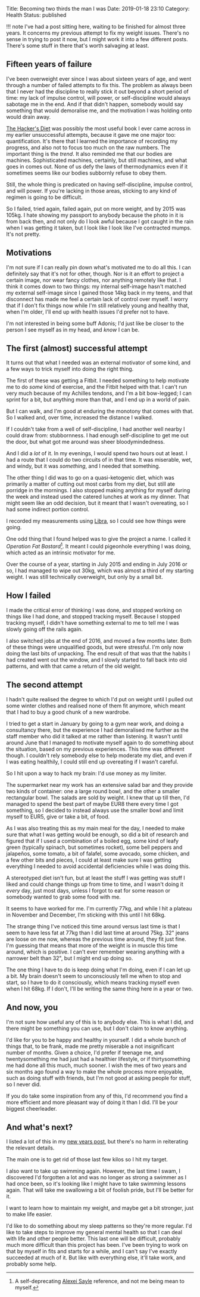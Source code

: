 Title: Becoming two thirds the man I was
Date: 2019-01-18 23:10
Category: Health
Status: published

!!! note
    I've had a post sitting here, waiting to be finished for almost three years. It concerns my previous attempt to fix my weight issues. There's no sense in trying to post it now, but I might work it into a few different posts. There's some stuff in there that's worth salvaging at least.

## Fifteen years of failure

I've been overweight ever since I was about sixteen years of age, and went through a number of failed attempts to fix this. The problem as always been that I never had the discipline to really stick it out beyond a short period of time: my lack of impulse control, will power, or self-discipline would always sabotage me in the end. And if that didn't happen, somebody would say something that would demoralise me, and the motivation I was holding onto would drain away.

[The Hacker's Diet](https://www.fourmilab.ch/hackdiet/) was possibly the most useful book I ever came across in my earlier unsuccessful attempts, because it gave me one major too: quantification. It's there that I learned the importance of recording my progress, and also not to focus too much on the raw numbers. The important thing is the _trend_. It also reminded me that our bodies are machines. Sophisticated machines, certainly, but still machines, and what goes in comes out. None of us defy the laws of thermodynamics even if it sometimes seems like our bodies subbornly refuse to obey them.

Still, the whole thing is predicated on having self-discipline, impulse control, and will power. If you're lacking in those areas, sticking to any kind of regimen is going to be difficult. 

So I failed, tried again, failed again, put on more weight, and by 2015 was 105kg. I hate showing my passport to anybody because the photo in it is from back then, and not only do I look awful because I got caught in the rain when I was getting it taken, but I look like I look like I've contracted mumps. It's not pretty.

## Motivations

I'm not sure if I can really pin down what's motivated me to do all this. I can definitely say that it's not for other, though. Nor is it an effort to project a certain image, nor wear fancy clothes, nor anything remotely like that. I think it comes down to two things: my internal self-image hasn't matched my external self-image since I gained those 14kg back in my teens, and that disconnect has made me feel a certain lack of control over myself. I worry that if I don't fix things now while I'm still relatively young and healthy that, when I'm older, I'll end up with health issues I'd prefer not to have.

I'm not interested in being some buff Adonis; I'd just like be closer to the person I see myself as in my head, and _know_ I can be.

## The first (almost) successful attempt

It turns out that what I needed was an external motivator of some kind, and a few ways to trick myself into doing the right thing.

The first of these was getting a Fitbit. I needed something to help motivate me to do _some_ kind of exercise, and the Fitbit helped with that. I can't run very much because of my Achilles tendons, and I'm a bit bow-legged; I can sprint for a bit, but anything more than that, and I end up in a world of pain.

But I can walk, and I'm good at enduring the monotony that comes with that. So I walked and, over time, increased the distance I walked.

If I couldn't take from a well of self-discipline, I had another well nearby I could draw from: stubbornness. I had enough self-discipline to get me out the door, but what got me around was sheer bloodymindedness.

And I did a _lot_ of it. In my evenings, I would spend two hours out at least. I had a route that I could do two circuits of in that time. It was miserable, wet, and windy, but it was _something_, and I needed that something.

The other thing I did was to go on a quasi-ketogenic diet, which was primarily a matter of cutting out most carbs from my diet, but still ate porridge in the mornings. I also stopped making anything for myself during the week and instead used the catered lunches at work as my dinner. That might seem like an odd decision, but it meant that I wasn't overeating, so I had some indirect portion control.

I recorded my measurements using [Libra](https://play.google.com/store/apps/details?id=net.cachapa.libra), so I could see how things were going.

One odd thing that I found helped was to give the project a name. I called it _Operation Fat Bastard_[^sayle]. It meant I could pigeonhole everything I was doing, which acted as an intrinsic motivator for me.

Over the course of a year, starting in July 2015 and ending in July 2016 or so, I had managed to wipe out 30kg, which was almost a third of my starting weight. I was still technically overweight, but only by a small bit.

## How I failed

I made the critical error of thinking I was done, and stopped working on things like I had done, and stopped tracking myself. Because I stopped tracking myself, I didn't have something external to me to tell me I was slowly going off the rails again.

I also switched jobs at the end of 2016, and moved a few months later. Both of these things were unqualified goods, but were stressful. I'm only now doing the last bits of unpacking. The end result of that was that the habits I had created went out the window, and I slowly started to fall back into old patterns, and with that came a return of the old weight.

## The second attempt

I hadn't quite realised the degree to which I'd put on weight until I pulled out some winter clothes and realised none of them fit anymore, which meant that I had to buy a good chunk of a new wardrobe.

I tried to get a start in January by going to a gym near work, and doing a consultancy there, but the experience I had demoralised me further as the staff member who did it talked at me rather than listening. It wasn't until around June that I managed to motivate myself again to do something about the situation, based on my previous experiences. This time was different though. I couldn't rely somebody else to help moderate my diet, and even if I was eating healthily, I could still end up overeating if I wasn't careful.

So I hit upon a way to hack my brain: I'd use money as my limiter.

The supermarket near my work has an extensive salad bar and they provide two kinds of container: one a large round bowl, and the other a smaller rectangular bowl. The salads are sold by weight. I knew that up till then, I'd managed to spend the best part of maybe EUR8 there every time I got something, so I decided to instead always use the smaller bowl and limit myself to EUR5, give or take a bit, of food.

As I was also treating this as my main meal for the day, I needed to make sure that what I was getting would be enough, so did a bit of research and figured that if I used a combination of a boiled egg, some kind of leafy green (typically spinach, but sometimes rocket), some bell peppers and jalapeños, some tomato, a bit of falafel, some avocado, some chicken, and a few other bits and pieces, I could at least make sure I was getting everything I needed to avoid accidental deficiencies while I was doing this.

A stereotyped diet isn't fun, but at least the stuff I was getting was stuff I liked and could change things up from time to time, and I wasn't doing it _every_ day, just most days, unless I forgot to eat for some reason or somebody wanted to grab some food with me.

It seems to have worked for me. I'm currently 77kg, and while I hit a plateau in November and December, I'm sticking with this until I hit 68kg.

The strange thing I've noticed this time around versus last time is that I seem to have less fat at 77kg than I did last time at around 75kg. 32" jeans are loose on me now, whereas the previous time around, they fit just fine. I'm guessing that means that more of the weight is in muscle this time around, which is positive. I can't ever remember wearing anything with a narrower belt than 32", but I might end up doing so.

The one thing I have to do is keep doing what I'm doing, even if I can let up a bit. My brain doesn't seem to unconsciously tell me when to stop and start, so I have to do it consciously, which means tracking myself even when I hit 68kg. If I don't, I'll be writing the same thing here in a year or two.

## And now, you

I'm not sure how useful any of this is to anybody else. This is what I did, and there might be something you can use, but I don't claim to know anything.

I'd like for you to be happy and healthy in yourself. I did a whole bunch of things that, to be frank, made me pretty miserable a not insignificant number of months. Given a choice, I'd prefer if teenage me, and twentysomething me had just had a healthier lifestyle, or if thirtysomething me had done all this much, much sooner. I wish the mes of two years and six months ago found a way to make the whole process more enjoyable, such as doing stuff with friends, but I'm not good at asking people for stuff, so I never did.

If you do take some inspiration from any of this, I'd recommend you find a more efficient and more pleasant way of doing it than I did. I'll be your biggest cheerleader.

## And what's next?

I listed a lot of this in my [new years post]({filename}ending-2018.md), but there's no harm in reiterating the relevant details.

The main one is to get rid of those last few kilos so I hit my target.

I also want to take up swimming again. However, the last time I swam, I discovered I'd forgotten a lot and was no longer as strong a swimmer as I had once been, so it's looking like I might have to take swimming lessons again. That will take me swallowing a bit of foolish pride, but I'll be better for it.

I want to learn how to maintain my weight, and maybe get a bit stronger, just to make life easier.

I'd like to do something about my sleep patterns so they're more regular. I'd like to take steps to improve my general mental health so that I can deal with life and other people better. This last one will be difficult, probably much more difficult than this project has been. I've been trying to work on that by myself in fits and starts for a while, and I can't say I've exactly succeeded at much of it. But like with everything else, it'll take work, and probably some help.

[^sayle]: A self-deprecating [Alexei Sayle](https://en.m.wikipedia.org/wiki/Alexei_Sayle) reference, and not me being mean to myself.
